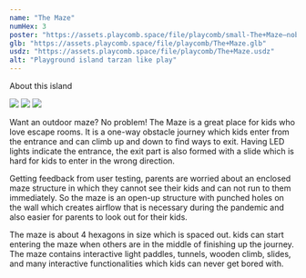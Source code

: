 ```yaml
---
name: "The Maze"
numHex: 3
poster: "https://assets.playcomb.space/file/playcomb/small-The+Maze—nobackground.png"
glb: "https://assets.playcomb.space/file/playcomb/The+Maze.glb"
usdz: "https://assets.playcomb.space/file/playcomb/The+Maze.usdz"
alt: "Playground island tarzan like play"
---
```


About this island

![](https://assets.playcomb.space/file/playcomb/Maze+materials.png)
![](https://assets.playcomb.space/file/playcomb/The+Maze1.png)
![](https://assets.playcomb.space/file/playcomb/The+Maze2.png)

Want an outdoor maze? No problem! The Maze is a great place for kids who love escape rooms. It is a one-way obstacle journey which kids enter from the entrance and can climb up and down to find ways to exit. Having LED lights indicate the entrance, the exit part is also formed with a slide which is hard for kids to enter in the wrong direction. 
 
Getting feedback from user testing, parents are worried about an enclosed maze structure in which they cannot see their kids and can not run to them immediately. So the maze is an open-up structure with punched holes on the wall which creates airflow that is necessary during the pandemic and also easier for parents to look out for their kids.  

The maze is about 4 hexagons in size which is spaced out. kids can start entering the maze when others are in the middle of finishing up the journey. The maze contains interactive light paddles, tunnels, wooden climb, slides, and many interactive functionalities which kids can never get bored with.
